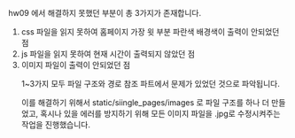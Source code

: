 hw09 에서 해결하지 못했던 부분이 총 3가지가 존재합니다. 
1. css 파일을 읽지 못하여 홈페이지 가장 윗 부분 파란색 배경색이 출력이 안되었던 점
2. js 파일을  읽지 못하여 현재 시간이 출력되지 않았던 점
3. 이미지 파일이 출력이 안되었던 점   </p>
1~3가지 모두 파일 구조와 경로 참조 파트에서 문제가 있었던 것으로 파악됩니다.  <p>
이를 해결하기 위해서 static/siingle_pages/images 로 파일 구조를 하나 더 만들었고, 혹시나 있을 에러를 방지하기 위해
모든 이미지 파일을 .jpg로 수정시켜주는 작업을 진행했습니다. <p>
 
